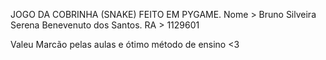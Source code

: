 JOGO DA COBRINHA (SNAKE) FEITO EM PYGAME.
Nome > Bruno Silveira Serena Benevenuto dos Santos.
RA > 1129601

Valeu Marcão pelas aulas e ótimo método de ensino <3
